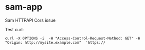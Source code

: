# sam-app

Sam HTTPAPI Cors issue


Test curl:
```
curl -X OPTIONS -i  -H "Access-Control-Request-Method: GET" -H "Origin: http://mysite.example.com"  'https://
```

